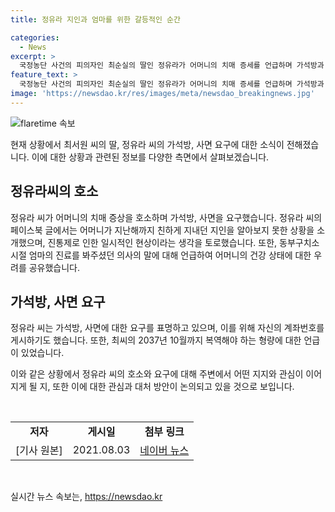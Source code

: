 ```yaml
---
title: 정유라 지인과 엄마를 위한 갈등적인 순간

categories:
  - News
excerpt: >
  국정농단 사건의 피의자인 최순실의 딸인 정유라가 어머니의 치매 증세를 언급하며 가석방과 사면을 요구하는 글을 페이스북에 게시했다. 어머니의 상태에 대해 이야기하고, 진통제로 인한 일시적인 현상을 우려하며 마음을 털어놨다. 끝으로, 어머니를 병원에 보내기 위해 돌연변이의 도움을 받을 수 있기를 바라며 계좌번호를 공개하고 8∙15에 석방될 수 있기를 바라는 메시지를 전달했다.
feature_text: >
  국정농단 사건의 피의자인 최순실의 딸인 정유라가 어머니의 치매 증세를 언급하며 가석방과 사면을 요구하는 글을 페이스북에 게시했다. 어머니의 상태에 대해 이야기하고, 진통제로 인한 일시적인 현상을 우려하며 마음을 털어놨다. 끝으로, 어머니를 병원에 보내기 위해 돌연변이의 도움을 받을 수 있기를 바라며 계좌번호를 공개하고 8∙15에 석방될 수 있기를 바라는 메시지를 전달했다.
image: 'https://newsdao.kr/res/images/meta/newsdao_breakingnews.jpg'
---
```


<p><img src="https://newsdao.kr/res/images/meta/newsdao_breakingnews.jpg" alt="flaretime 속보" /></p>

<p>현재 상황에서 최서원 씨의 딸, 정유라 씨의 가석방, 사면 요구에 대한 소식이 전해졌습니다. 이에 대한 상황과 관련된 정보를 다양한 측면에서 살펴보겠습니다.</p>

<h2 data-ke-size="size26">정유라씨의 호소</h2>

<p>정유라 씨가 어머니의 치매 증상을 호소하며 가석방, 사면을 요구했습니다. 정유라 씨의 페이스북 글에서는 어머니가 지난해까지 친하게 지내던 지인을 알아보지 못한 상황을 소개했으며, 진통제로 인한 일시적인 현상이라는 생각을 토로했습니다. 또한, 동부구치소 시절 엄마의 진료를 봐주셨던 의사의 말에 대해 언급하여 어머니의 건강 상태에 대한 우려를 공유했습니다.</p>

<h2 data-ke-size="size26">가석방, 사면 요구</h2>

<p>정유라 씨는 가석방, 사면에 대한 요구를 표명하고 있으며, 이를 위해 자신의 계좌번호를 게시하기도 했습니다. 또한, 최씨의 2037년 10월까지 복역해야 하는 형량에 대한 언급이 있었습니다.</p>

<p>이와 같은 상황에서 정유라 씨의 호소와 요구에 대해 주변에서 어떤 지지와 관심이 이어지게 될 지, 또한 이에 대한 관심과 대처 방안이 논의되고 있을 것으로 보입니다.</p>

<p data-ke-size="size16">&nbsp;</p>

<table>
  <tbody>
    <tr>
      <td style="text-align: center; height: 17px;"><b>저자</b></td>
      <td style="text-align: center; height: 17px;"><b>게시일</b></td>
      <td style="text-align: center; height: 17px;"><b>첨부 링크</b></td>
    </tr>
    <tr>
      <td style="text-align: center; height: 17px;">[기사 원본]</td>
      <td style="text-align: center; height: 17px;">2021.08.03</td>
      <td style="text-align: center; height: 17px;"><a href="https://news.naver.com/main/read.nhn?mode=LSD&mid=sec&sid1=102&oid=001&aid=0012553897">네이버 뉴스</a></td>
    </tr>
  </tbody>
</table>

<p data-ke-size="size16">&nbsp;</p>
실시간 뉴스 속보는, <a href="https://newsdao.kr" rel="dofollow">https://newsdao.kr</a>


